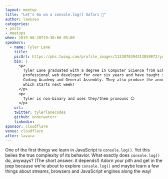 ```yaml
---
layout: meetup
title: "Let's Go on a console.log() Safari 🦏"
author: lawnsea
categories:
- posts
- meetups
when: 2019-08-20T19:30:00-05:00
speakers:
  - name: Tyler Lane
    title:
    picUrl: https://pbs.twimg.com/profile_images/1133070394313859072/ywWmZaPr_400x400.jpg
    bio: |
      <p>
        Tyler Lane graduated with a degree in Computer Science from Eckerd College. They have worked as a
        professional web developer for over six years and have taught software engineering at both Austin
        Coding Academy and General Assembly. They also produce the annual Out of Bounds Comedy Festival,
        which starts next week!
      </p>
      <p>
        Tyler is non-binary and uses they/them pronouns 😊
      </p>
    url:
    twitter: tylerlanecodes
    github: underwaterr
    linkedin:
sponsor: cloudflare
venue: cloudflare
after: lavaca
---
```


One of the first things we learn in JavaScript is `console.log()`. Yet this belies the true complexity of its behavior. What exactly does `console.log()` do, anyways? (The short answer: it depends!) Adorn your pith and get in the jeep because we're about to explore `console.log()` and maybe learn a few things about streams, browsers and JavaScript engines along the way!

